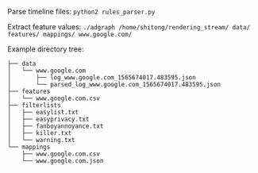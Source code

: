 Parse timeline files: `python2 rules_parser.py`

Extract feature values: `./adgraph /home/shitong/rendering_stream/ data/ features/ mappings/ www.google.com/`

Example directory tree:
```
├── data
│   └── www.google.com
│       ├── log_www.google.com_1565674017.483595.json
│       └── parsed_log_www.google.com_1565674017.483595.json
├── features
│   └── www.google.com.csv
├── filterlists
│   ├── easylist.txt
│   ├── easyprivacy.txt
│   ├── fanboyannoyance.txt
│   ├── killer.txt
│   └── warning.txt
└── mappings
    ├── www.google.com.csv
    └── www.google.com.json
```
